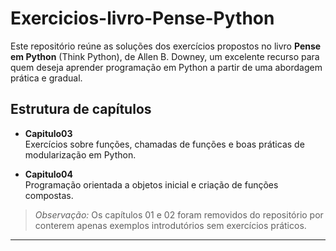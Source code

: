 # Exercicios-livro-Pense-Python

Este repositório reúne as soluções dos exercícios propostos no livro **Pense em Python** (Think Python), de Allen B. Downey, um excelente recurso para quem deseja aprender programação em Python a partir de uma abordagem prática e gradual.

## Estrutura de capítulos

- **Capitulo03**  
  Exercícios sobre funções, chamadas de funções e boas práticas de modularização em Python.

- **Capitulo04**  
  Programação orientada a objetos inicial e criação de funções compostas.

> *Observação:* Os capítulos 01 e 02 foram removidos do repositório por conterem apenas exemplos introdutórios sem exercícios práticos.

---


